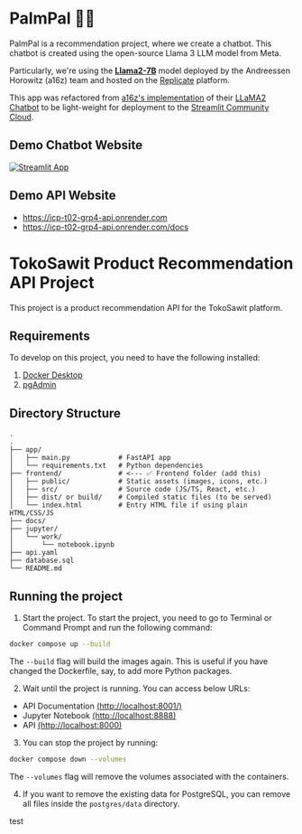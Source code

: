 # PalmPal 🌴🤖

PalmPal is a recommendation project, where we create a chatbot. This chatbot is created using the open-source Llama 3 LLM model from Meta.

Particularly, we're using the [**Llama2-7B**](https://replicate.com/a16z-infra/llama7b-v2-chat) model deployed by the Andreessen Horowitz (a16z) team and hosted on the [Replicate](https://replicate.com/) platform.

This app was refactored from [a16z's implementation](https://github.com/a16z-infra/llama2-chatbot) of their [LLaMA2 Chatbot](https://www.llama2.ai/) to be light-weight for deployment to the [Streamlit Community Cloud](https://streamlit.io/cloud).

## Demo Chatbot Website

[![Streamlit App](https://static.streamlit.io/badges/streamlit_badge_black_white.svg)](https://palmpalchatbot.streamlit.app/)

## Demo API Website
- https://icp-t02-grp4-api.onrender.com
- https://icp-t02-grp4-api.onrender.com/docs


# TokoSawit Product Recommendation API Project

This project is a product recommendation API for the TokoSawit platform.

## Requirements

To develop on this project, you need to have the following installed:

1. [Docker Desktop](https://docs.docker.com/get-docker/)
2. [pgAdmin](https://www.pgadmin.org/download/)

## Directory Structure

```
.
.
├── app/                   
│   ├── main.py            # FastAPI app
│   └── requirements.txt   # Python dependencies
├── frontend/              # <--- ✅ Frontend folder (add this)
│   ├── public/            # Static assets (images, icons, etc.)
│   ├── src/               # Source code (JS/TS, React, etc.)
│   ├── dist/ or build/    # Compiled static files (to be served)
│   └── index.html         # Entry HTML file if using plain HTML/CSS/JS
├── docs/                  
├── jupyter/              
│   └── work/              
│       └── notebook.ipynb 
├── api.yaml               
├── database.sql           
└── README.md              

```

## Running the project

1. Start the project. To start the project, you need to go to Terminal or Command Prompt and run the following command:

```bash
docker compose up --build
```

The `--build` flag will build the images again. This is useful if you have changed the Dockerfile, say, to add more Python packages.

2. Wait until the project is running. You can access below URLs:

- API Documentation [(http://localhost:8001/)](http://localhost:8001/)
- Jupyter Notebook [(http://localhost:8888)](http://localhost:8888)
- API [(http://localhost:8000)](http://localhost:8000)

3. You can stop the project by running:

```bash
docker compose down --volumes
```

The `--volumes` flag will remove the volumes associated with the containers.

4. If you want to remove the existing data for PostgreSQL, you can remove all files inside the `postgres/data` directory.


test